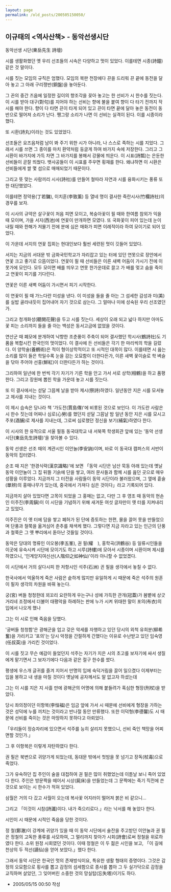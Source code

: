 ```yaml
---
layout: page
permalink: /old_posts/200505150050/
---
```


## 이규태의 &lt;역사산책&gt; - 동악선생시단

동악선생 시단(東岳先生 詩壇)
 

   시를 생활화했던 옛 우리 선조들의 시속은 다양하고 멋이 있었다. 이를테면 시종(詩鐘) 같은 것 말이다. 

   시를 짓는 모임의 규칙은 엄했다. 모임의 복판 천장에다 끈을 드리워 끈 끝에 동전을 달아 놓고 그 아래 구리쟁반(銅盤)을 놓아둔다.

   그 끈의 중간 즈음에 일정한 길이의 향조각을 꽂아 놓고는 한 선비가 시 한수를 짓는다. 이 시를 받아 대구(對句)를 지어야 하는 선비는 향에 불을 붙여 향이 다 타기 전까지 작시를 해야 한다. 향이 다 타면 끈이 타게 되어 있고 끈이 타면 끝에 달아 놓은 동전이 동반으로 떨어져 소리가 난다. 쨍그랑 소리가 나면 이 선비는 실격이 된다. 이를 시종이라 했다.

   또 시환(詩丸)이라는 것도 있었었다.

   선조들은 요즈음처럼 남이 봐 주기 위한 시가 아니라, 나 스스로 족하는 시를 지었다. 그래서 시를 쓰면 그 종이를 마치 환약처럼 둥글게 하여 바가지 속에 저장한다. 그리고 그 시환이 바가지에 가득 차면 그 바가지를 봉해서 강물에 띄운다. 이 시표(詩瓢)는 은둔한 선비들이 곧잘 띄웠다. 뱃사공들이 이 시표를 주우면 횡재를 한다. 왜냐하면 이 시환은 선비들에게 쌀 몇 섬으로 매매되었기 때문이다.

   그리고 뜻 맞는 사람끼리 시사(詩社)를 만들어 철따라 자연과 시를 융화시키는 풍류 또한 대단했었다. 

   이를테면 정약용(丁若鏞), 이치훈(李致薰) 등 열네 명이 결사한 죽란시사(竹欄詩社)의 경우를 보자.

   이 시사의 규약은 살구꽃이 처음 피면 모이고, 복숭아꽃이 필 때와 한여름 참외가 익을 때 모이며, 가을 서지(西池)에 연꽃이 만개하면 모였다. 또 국화꽃이 피어 있는데 눈이 내릴 때와 한해가 저물기 전에 분에 심은 매화가 피면 이례적이라 하여 모이기로 되어 있었다. 

   이 가운데 서지의 연꽃 집회는 현대인보다 훨씬 세련된 멋이 깃들어 있었다. 

   서지는 지금의 서대문 밖 금화국민학교가 자리잡고 있는 터에 있던 연못으로 장안에서 연꽃 크고 좋기로 으뜸이었다. 연꽃이 필 때 선비들은 이른 새벽 어둠이 가시기 전에 이 못가에 모인다. 모두 모이면 배를 띄우고 연못 한가운데로 끌고 가 배를 멎고 숨을 죽이고 연꽃이 피기를 기다린다. 

   연꽃은 이른 새벽 어둠이 가시면서 피기 시작한다. 

   이 연꽃이 필 때 가느다란 미성을 낸다. 이 미성을 들을 줄 아는 그 섬세한 감성과 미(美)를 실밥 골라내듯이 집어내어 자기 것으로 삼는다. 그 얼마나 미에 성숙된 우리 선조였던가.

   그리고 청개화성(聽開花聲)을 두고 시를 짓는다. 세상이 오래 되고 넓다 하지만 아마도 꽃 피는 소리까지 들을 줄 아는 백성은 동서고금에 없었을 것이다.

   연산군 때 폐모에 분개하여 낙향한 조춘풍이 주축이 되어 결사했던 학시사(鶴詩社)도 기품을 복합시킨 한국인의 멋이었다. 이 결사에 든 선비들은 각기 한 마리씩의 학을 길렀다. 이 양학술(養鶴術)은 적이 형이상학적이고 또 시적인 대목이 많다. 이를테면 시 읊는 소리를 많이 들은 학일수록 눈을 감는 오묘함이 더한다든가, 이른 새벽 꽃이슬로 학 벼슬을 닦아 주어야 선홍(鮮紅)이 더한다든가 하는 것이다. 

   그리하여 일년에 한 번씩 각기 자기가 기른 학을 안고 가서 서로 상학(相鶴)을 하고 품평한다. 그리고 장원에 뽑힌 학을 가운데 놓고 시를 짓는다. 

   또 이 결사에서는 섣달 그믐께 날을 받아 제시(祭詩)하였다. 일년동안 지은 시를 모셔놓고 제사를 지내는 것이다. 

   이 제시 습속은 당나라 책 '가도전(賈島傳)'에 비롯된 것으로 보인다. 이 가도란 사람은 시 한수 짓는데 어찌나 심로(心勞)를 했던지 섣달 그믐날 밤 일년 동안 지은 시를 모시고 주포(酒脯)로 제사를 지내는데, 그로써 심로했던 정신을 보기(補氣)하였다 한다. 

   이 시사의 한 유적으로 서울 필동 동국대학교 내 서북쪽 학생회관 앞에 있는 '동악 선생 시단(東岳先生詩壇)'을 찾아볼 수 있다.

   동악 선생은 선조 때의 계관시인 이안눌(李安訥)이며, 바로 이 동국대 캠퍼스의 서반이 동악의 집터였다.

   순조 때 지은 '한경식략(漢京識略)'에 보면 「동악 시단은 남산 묵동 아래 있는데 옛날 동악 이안눌이 그 집 뒤뜰 기슭에 단을 쌓고, 여러 문사들과 함께 시를 읊던 곳으로 매우 성황을 이루었다. 지금까지 그 터전을 사람들이 동악 시단이라 불러왔으며, 그 옆에 흩술(單辨)의 홍매나무가 있는데, 중국에서 가져다 심은 것이다」라고 기록되어 있다. 

   지금까지 살아 있었다면 고목이 되었을 그 홍매는 없고, 다만 그 후 영조 때 동악의 현손인 이주진(李周鎭)이 이 시단을 기념하기 위해 새겨둔 여섯 글자만이 옛 터를 지켜내리고 있었다. 

   이주진은 이 옛 터에 담을 쌓고 폐허가 된 단에 증토하는 한편, 물을 끌어 못을 만들었으며 단풍과 철쭉을 옮겨심어 춘추를 채색케 했다. 그렇다면 지금 자라고 있는 인근의 단풍과 철쭉은 그 옛 뿌리에서 돋아난 것들일 것이다. 

   동악은 당대의 명류인 이오봉(李五峯), 권 필(權　), 홍학곡(洪鶴谷) 등 일류시인들을 이곳에 유숙시켜 시단에 모이기도 하고 시루(詩樓)에 모아서 시종이며 시환이며 제시를 하였으니, '인계앙지여신선(人階仰之如神仙)'이라 아니할 수 없었겠다.

   이 시단에서 거의 살다시피 한 저항시인 석주(石洲) 귄 필을 생각에서 놓칠 수 없다. 

   한국사에서 억울하게 죽은 사람은 숱하게 많지만 유일하게 시 때문에 죽은 석주의 원혼이 필자 생각의 차원을 바꿔 놓는다. 


   궁(宮) 버들 청청한데 꾀꼬리 요란하게 우는구나
   성에 가득한 관개(冠蓋)가 봄볕에 상긋거리네 
   조정에서 더불어 태평악을 하례하는 판에
   누가 시켜 위태한 말이 포의(布衣)의 입에서 나오게 했나
 

   그는 이 시로 인해 죽음을 당했다. 

   '궁버들 청청함'은 광해군을 업고 갖은 악세를 자행하고 있던 당시의 외척 유희분(柳希奮)을 가리키고 '포의'는 당시 악정을 간절하게 간했다는 이유로 수난받고 있던 임숙영(任叔英)을 가리킨 것이었다.

   이 시를 짓고 무슨 예감이 들었던지 석주는 자기가 지은 시의 초고를 보자기에 싸서 생질에게 맡기면서 그 보자기에다 다음과 같은 절구 한수를 썼다. 


   평생에 우스개 글귀를 즐겨 지어서 
   만명의 입에 숙덕거림을 끌어 일으켰다
   이제부터는 입을 봉하고 내 생을 마칠 것이다
   옛날에 공자께서도 말 없고자 하셨는데


   그는 이 시를 지은 지 사흘 만에 광해군의 어명에 의해 붙들려가 혹심한 형장(刑杖)을 받았다.

   당시 좌의정이던 이항복(李恒福)은 임금 앞에 가서 시 때문에 선비에게 형장을 가하는 것은 성덕에 누를 끼치는 것이라고 반나절 동안 만류했다. 또한 이덕형(李德馨)도 시 때문에 선비를 죽이는 것은 마땅하지 못하다고 아뢰었다.

  「우리들이 정승자리에 있으면서 석주를 능히 살리지 못했으니, 선비 죽인 책망을 어찌 면할 것인가.」

   그 후 이항복은 이렇게 자탄하였다 한다.

   권 필은 북변으로 귀양가게 되었는데, 동대문 밖에서 첫밤을 못 넘기고 장독(杖毒)으로 죽었다.

   그가 유숙하던 집 주인이 술을 대접하여 권 필은 많이 취했었는데 이튿날 보니 죽어 있었다 한다. 주인은 방문짝을 떼어서 시상(屍床)을 만들었는데 그 문짝에는 죽기 직전에 쓴 것으로 보이는 시 한수가 적혀 있었다.


   삼월은 거의 다 갔고 사월이 오는데
   복사꽃 어지러이 떨어져 붉은 비 같으니...


   그리고 「이것이 시참(詩讖)이다. 내가 죽으리로다.」라는 낙서를 해 놓았다 한다.

   시인이 시 때문에 시적인 죽음을 당한 것이다.

   정 철(鄭澈)이 강계에 귀양가 있을 때 이 동악 시단에서 술잔을 주고받던 이안눌과 권 필은 정철의 고독한 풍류를 사모하여, 그 멀리까지 찾아가 시회(詩會)로써 정철을 위로하였다 한다. 소위 원정 시회였던 것이다. 이때 정철은 이 두 젊은 시인을 보고, 「이 길에 천상의 두 적선(謫仙)을 얻어 보았다.」했다 한다. 

   그래서 동악 시단은 한국인 멋의 존재방식이요, 특유한 생활 형태의 증명이다. 그것은 감정의 오묘함으로 횡사를 뽑고 감정의 섬세함으로 종사를 뽑아 그 두 실가닥으로 감정을 교직하며 살았던, 그 잊어버린 소중한 것의 망실탑(忘失塔)이기도 하다.





- 2005/05/15 00:50 작성